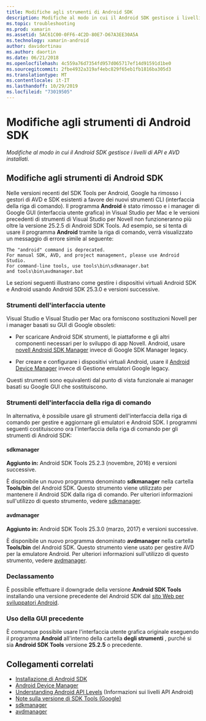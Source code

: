 ```yaml
---
title: Modifiche agli strumenti di Android SDK
description: Modifiche al modo in cui il Android SDK gestisce i livelli di API e AVD installati.
ms.topic: troubleshooting
ms.prod: xamarin
ms.assetid: 5AC61C00-0FF6-4C2D-80E7-D67A3EE30A5A
ms.technology: xamarin-android
author: davidortinau
ms.author: daortin
ms.date: 06/21/2018
ms.openlocfilehash: 4c559a76d7354fd957d065717ef14d91591d1be0
ms.sourcegitcommit: 2fbe4932a319af4ebc829f65eb1fb1816ba305d3
ms.translationtype: MT
ms.contentlocale: it-IT
ms.lasthandoff: 10/29/2019
ms.locfileid: "73019505"
---
```

# <a name="changes-to-the-android-sdk-tooling"></a>Modifiche agli strumenti di Android SDK

_Modifiche al modo in cui il Android SDK gestisce i livelli di API e AVD installati._

## <a name="changes-to-android-sdk-tooling"></a>Modifiche agli strumenti di Android SDK

Nelle versioni recenti del SDK Tools per Android, Google ha rimosso i gestori di AVD e SDK esistenti a favore dei nuovi strumenti CLI (interfaccia della riga di comando). Il programma **Android** è stato rimosso e i manager di Google GUI (interfaccia utente grafica) in Visual Studio per Mac e le versioni precedenti di strumenti di Visual Studio per Novell non funzioneranno più oltre la versione 25.2.5 di Android SDK Tools. Ad esempio, se si tenta di usare il programma **Android** tramite la riga di comando, verrà visualizzato un messaggio di errore simile al seguente:

```shell
The "android" command is deprecated.
For manual SDK, AVD, and project management, please use Android Studio.
For command-line tools, use tools\bin\sdkmanager.bat
and tools\bin\avdmanager.bat
```

Le sezioni seguenti illustrano come gestire i dispositivi virtuali Android SDK e Android usando Android SDK 25.3.0 e versioni successive.

### <a name="ui-tools"></a>Strumenti dell'interfaccia utente

Visual Studio e Visual Studio per Mac ora forniscono sostituzioni Novell per i manager basati su GUI di Google obsoleti:

- Per scaricare Android SDK strumenti, le piattaforme e gli altri componenti necessari per lo sviluppo di app Novell. Android, usare [novell Android SDK Manager](~/android/get-started/installation/android-sdk.md) invece di Google SDK Manager legacy.

- Per creare e configurare i dispositivi virtuali Android, usare il [Android Device Manager](~/android/get-started/installation/android-emulator/device-manager.md) invece di Gestione emulatori Google legacy.

Questi strumenti sono equivalenti dal punto di vista funzionale ai manager basati su Google GUI che sostituiscono.

### <a name="cli-tools"></a>Strumenti dell'interfaccia della riga di comando

In alternativa, è possibile usare gli strumenti dell'interfaccia della riga di comando per gestire e aggiornare gli emulatori e Android SDK. I programmi seguenti costituiscono ora l'interfaccia della riga di comando per gli strumenti di Android SDK:

#### <a name="sdkmanager"></a>sdkmanager

**Aggiunto in:** Android SDK Tools 25.2.3 (novembre, 2016) e versioni successive.

È disponibile un nuovo programma denominato **sdkmanager** nella cartella **Tools/bin** del Android SDK. Questo strumento viene utilizzato per mantenere il Android SDK dalla riga di comando. Per ulteriori informazioni sull'utilizzo di questo strumento, vedere [sdkmanager](https://developer.android.com/studio/command-line/sdkmanager.html).

#### <a name="avdmanager"></a>avdmanager

**Aggiunto in:** Android SDK Tools 25.3.0 (marzo, 2017) e versioni successive.

È disponibile un nuovo programma denominato **avdmanager** nella cartella **Tools/bin** del Android SDK. Questo strumento viene usato per gestire AVD per la emulatore Android. Per ulteriori informazioni sull'utilizzo di questo strumento, vedere [avdmanager](https://developer.android.com/studio/command-line/avdmanager.html).

### <a name="downgrading"></a>Declassamento

È possibile effettuare il downgrade della versione **Android SDK Tools** installando una versione precedente del Android SDK dal [sito Web per sviluppatori Android](https://developer.android.com/studio/index.html).

### <a name="using-the-old-gui"></a>Uso della GUI precedente

È comunque possibile usare l'interfaccia utente grafica originale eseguendo il programma **Android** all'interno della cartella **degli strumenti** , purché si sia **Android SDK Tools** versione **25.2.5** o precedente.

## <a name="related-links"></a>Collegamenti correlati

- [Installazione di Android SDK](~/android/get-started/installation/android-sdk.md)
- [Android Device Manager](~/android/get-started/installation/android-emulator/device-manager.md)
- [Understanding Android API Levels](~/android/app-fundamentals/android-api-levels.md) (Informazioni sui livelli API Android)
- [Note sulla versione di SDK Tools (Google)](https://developer.android.com/studio/releases/sdk-tools.html)
- [sdkmanager](https://developer.android.com/studio/command-line/sdkmanager.html)
- [avdmanager](https://developer.android.com/studio/command-line/avdmanager.html)
